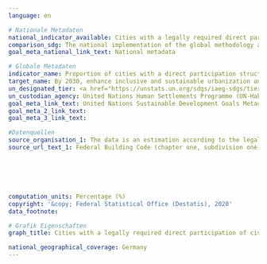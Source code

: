 ```yaml
---
language: en

# Nationale Metadaten
national_indicator_available: Cities with a legally required direct participation of civil society in urban planning and management
comparison_sdg: The national implementation of the global methodology and the role of the national statistical office are unclear. Neither the scope of German cities nor the 5 local evaluators/experts are specified.
goal_meta_national_link_text: National metadata

# Globale Metadaten
indicator_name: Proportion of cities with a direct participation structure of civil society in urban planning and management that operate regularly and democratically
target_name: By 2030, enhance inclusive and sustainable urbanization and capacity for participatory, integrated and sustainable human settlement planning and management in all countries
un_designated_tier: <a href="https://unstats.un.org/sdgs/iaeg-sdgs/tier-classification/" title="Click here for more information on the UN tier classification.">Tier II</a>
un_custodian_agency: United Nations Human Settlements Programme (UN-Habitat)
goal_meta_link_text: United Nations Sustainable Development Goals Metadata
goal_meta_2_link_text: 
goal_meta_3_link_text: 

#Datenquellen
source_organisation_1: The data is an estimation according to the legal regulation.
source_url_text_1: Federal Building Code (chapter one, subdivision one, section three)






computation_units: Percentage (%)
copyright: '&copy; Federal Statistical Office (Destatis), 2020'
data_footnote: 

# Grafik Eigenschaften
graph_title: Cities with a legally required direct participation of civil society in urban planning and management

national_geographical_coverage: Germany
---
```


<span></span>
